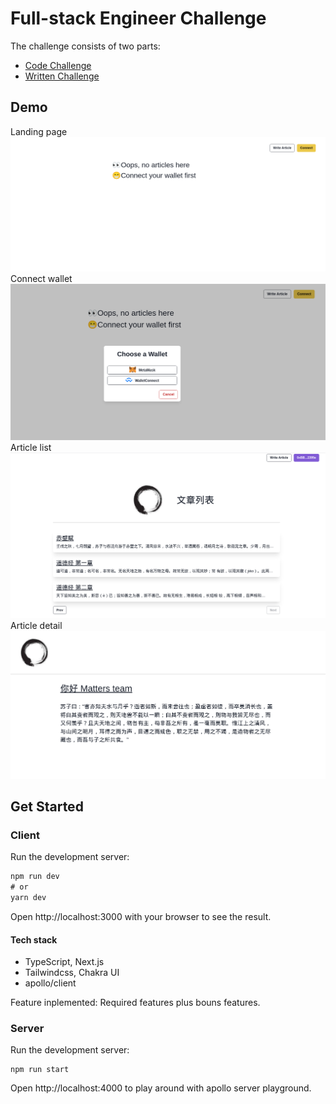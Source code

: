 # Full-stack Engineer Challenge

The challenge consists of two parts:
* [Code Challenge](./CodeChallenge.md)
* [Written Challenge](./WrittenChallenge.md)

## Demo
Landing page
![lading](./demo/landing.png)
Connect wallet
![connect](./demo/connect.png)
Article list
![article list](./demo/list.png)
Article detail
![detail](./demo/detail.png)


## Get Started

### Client
Run the development server:
```js
npm run dev
# or
yarn dev
```
Open http://localhost:3000 with your browser to see the result.

#### Tech stack
- TypeScript, Next.js
- Tailwindcss, Chakra UI
- apollo/client 

Feature inplemented: Required features plus bouns features.      

### Server
Run the development server:
```
npm run start
```
Open http://localhost:4000 to play around with apollo server playground.


